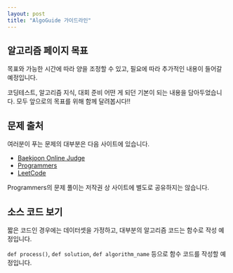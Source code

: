```yaml
---
layout: post
title: "AlgoGuide 가이드라인"
---
```


## 알고리즘 페이지 목표

목표와 가능한 시간에 따라 양을 조정할 수 있고, 필요에 따라 추가적인 내용이 들어갈 예정입니다.

코딩테스트, 알고리즘 지식, 대회 준비 어떤 게 되던 기본이 되는 내용을 담아두었습니다.
모두 앞으로의 목표를 위해 함께 달려봅시다!!

## 문제 출처

여러분이 푸는 문제의 대부분은 다음 사이트에 있습니다.

- [Baekjoon Online Judge](https://www.acmicpc.net/)
- [Programmers](https://programmers.co.kr/learn/challenges)
- [LeetCode](https://leetcode.com/)

Programmers의 문제 풀이는 저작권 상 사이트에 별도로 공유하지는 않습니다.

## 소스 코드 보기

짧은 코드인 경우에는 데이터셋을 가정하고, 대부분의 알고리즘 코드는 함수로 작성 예정입니다.

`def process()`, `def solution`, `def algorithm_name` 등으로 함수 코드를 작성할 예정입니다.